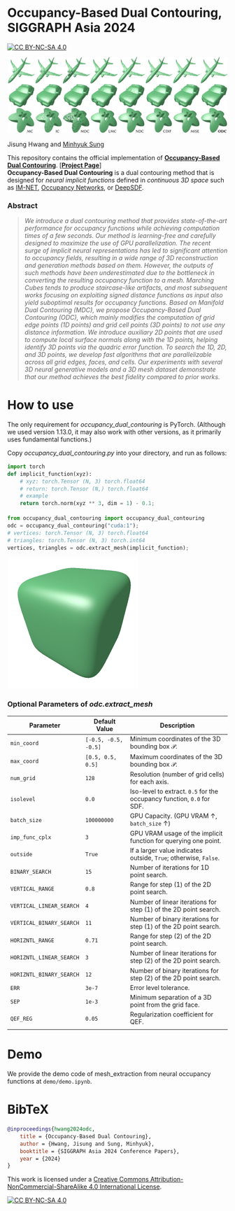 # Occupancy-Based Dual Contouring, SIGGRAPH Asia 2024
[![CC BY-NC-SA 4.0][cc-by-nc-sa-shield]][cc-by-nc-sa]

![teaser](./docs/teaser.png)

Jisung Hwang and [Minhyuk Sung](https://mhsung.github.io/) <br>

This repository contains the official implementation of [**Occupancy-Based Dual Contouring**](https://arxiv.org/abs/2409.13418). [[**Project Page**](https://occupancy-based-dual-contouring.github.io/)] <br>
**Occupancy-Based Dual Contouring** is a dual contouring method that is designed for _neural implicit functions_ defined in _continuous 3D space_ such as [IM-NET](https://github.com/czq142857/IM-NET), [Occupancy Networks](https://github.com/autonomousvision/occupancy_networks), or [DeepSDF](https://github.com/facebookresearch/DeepSDF).

### Abstract
> *We introduce a dual contouring method that provides state-of-the-art performance for occupancy functions while achieving computation times of a few seconds. Our method is learning-free and carefully designed to maximize the use of GPU parallelization. The recent surge of implicit neural representations has led to significant attention to occupancy fields, resulting in a wide range of 3D reconstruction and generation methods based on them. However, the outputs of such methods have been underestimated due to the bottleneck in converting the resulting occupancy function to a mesh. Marching Cubes tends to produce staircase-like artifacts, and most subsequent works focusing on exploiting signed distance functions as input also yield suboptimal results for occupancy functions. Based on Manifold Dual Contouring (MDC), we propose Occupancy-Based Dual Contouring (ODC), which mainly modifies the computation of grid edge points (1D points) and grid cell points (3D points) to not use any distance information. We introduce auxiliary 2D points that are used to compute local surface normals along with the 1D points, helping identify 3D points via the quadric error function. To search the 1D, 2D, and 3D points, we develop fast algorithms that are parallelizable across all grid edges, faces, and cells. Our experiments with several 3D neural generative models and a 3D mesh dataset demonstrate that our method achieves the best fidelity compared to prior works.*

# How to use

The only requirement for *occupancy_dual_contouring* is PyTorch. (Although we used version 1.13.0, it may also work with other versions, as it primarily uses fundamental functions.)

Copy _occupancy_dual_contouring.py_ into your directory, and run as follows:

```python
import torch
def implicit_function(xyz):
    # xyz: torch.Tensor (N, 3) torch.float64
    # return: torch.Tensor (N,) torch.float64
    # example
    return torch.norm(xyz ** 3, dim = 1) - 0.1;

from occupancy_dual_contouring import occupancy_dual_contouring
odc = occupancy_dual_contouring("cuda:1");
# vertices: torch.Tensor (N, 3) torch.float64
# triangles: torch.Tensor (N, 3) torch.int64
vertices, triangles = odc.extract_mesh(implicit_function);
```

![output](./docs/output.png)

### Optional Parameters of _odc.extract_mesh_

| **Parameter** | **Default Value** | **Description** |
|---|---|---|
| `min_coord` | `[-0.5, -0.5, -0.5]` | Minimum coordinates of the 3D bounding box $\mathcal{P}$. |
| `max_coord` | `[0.5, 0.5, 0.5]` | Maximum coordinates of the 3D bounding box $\mathcal{P}$. |
| `num_grid` | `128` | Resolution (number of grid cells) for each axis. |
| `isolevel` | `0.0` | Iso-level to extract. `0.5` for the occupancy function, `0.0` for SDF. |
| `batch_size` | `100000000`| GPU Capacity. (GPU VRAM $\uparrow$, `batch_size` $\uparrow$) |
| `imp_func_cplx` | `3` | GPU VRAM usage of the implicit function for querying one point. |
| `outside`  | `True` | If a larger value indicates outside, `True`; otherwise, `False`. |
| `BINARY_SEARCH` | `15` | Number of iterations for 1D point search. |
| `VERTICAL_RANGE` | `0.8` | Range for step (1) of the 2D point search. |
| `VERTICAL_LINEAR_SEARCH` | `4` | Number of linear iterations for step (1) of the 2D point search. |
| `VERTICAL_BINARY_SEARCH` | `11` | Number of binary iterations for step (1) of the 2D point search. |
| `HORIZNTL_RANGE`  | `0.71` | Range for step (2) of the 2D point search. |
| `HORIZNTL_LINEAR_SEARCH` | `3` | Number of linear iterations for step (2) of the 2D point search. |
| `HORIZNTL_BINARY_SEARCH` | `12` | Number of binary iterations for step (2) of the 2D point search. |
| `ERR` | `3e-7` | Error level tolerance. |
| `SEP` | `1e-3` | Minimum separation of a 3D point from the grid face. |
| `QEF_REG` | `0.05` | Regularization coefficient for QEF. |  
| | | |

# Demo

We provide the demo code of mesh_extraction from neural occupancy functions at `demo/demo.ipynb`.

# BibTeX
```bibtex
@inproceedings{hwang2024odc,
    title = {Occupancy-Based Dual Contouring},
    author = {Hwang, Jisung and Sung, Minhyuk},
    booktitle = {SIGGRAPH Asia 2024 Conference Papers},
    year = {2024}
}
```

This work is licensed under a
[Creative Commons Attribution-NonCommercial-ShareAlike 4.0 International License][cc-by-nc-sa].

[![CC BY-NC-SA 4.0][cc-by-nc-sa-image]][cc-by-nc-sa]

[cc-by-nc-sa]: http://creativecommons.org/licenses/by-nc-sa/4.0/
[cc-by-nc-sa-image]: https://licensebuttons.net/l/by-nc-sa/4.0/88x31.png
[cc-by-nc-sa-shield]: https://img.shields.io/badge/License-CC%20BY--NC--SA%204.0-lightgrey.svg
